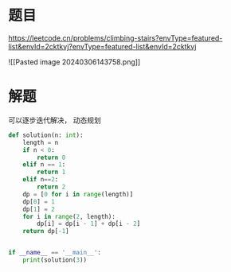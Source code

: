 # 题目

https://leetcode.cn/problems/climbing-stairs?envType=featured-list&envId=2cktkvj?envType=featured-list&envId=2cktkvj



![[Pasted image 20240306143758.png]]


# 解题

可以逐步迭代解决， 动态规划 


```python
def solution(n: int):
    length = n
    if n < 0:
        return 0
    elif n == 1:
        return 1
    elif n==2:
        return 2
    dp = [0 for i in range(length)]
    dp[0] = 1
    dp[1] = 2
    for i in range(2, length):
        dp[i] = dp[i - 1] + dp[i - 2] 
    return dp[-1]


if __name__ == '__main__':
    print(solution(3))

```